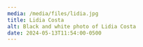 ```yaml
---
media: /media/files/lidia.jpg
title: Lidia Costa
alt: Black and white photo of Lidia Costa
date: 2024-05-13T11:54:00-0500
---
```

